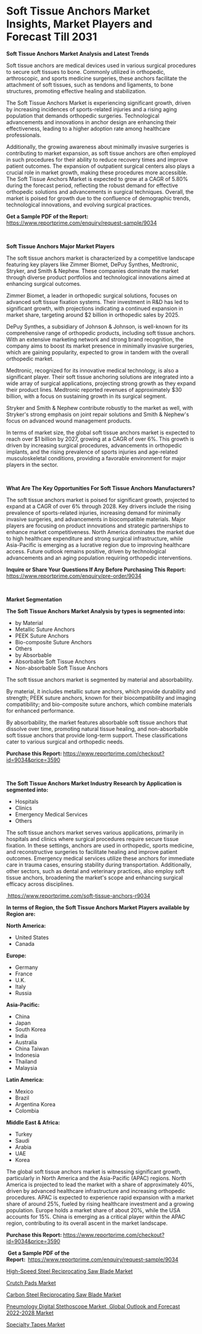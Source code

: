 <p><h1>Soft Tissue Anchors Market Insights, Market Players and Forecast Till 2031</h1></p><p><strong>Soft Tissue Anchors Market Analysis and Latest Trends</strong></p>
<p><p>Soft tissue anchors are medical devices used in various surgical procedures to secure soft tissues to bone. Commonly utilized in orthopedic, arthroscopic, and sports medicine surgeries, these anchors facilitate the attachment of soft tissues, such as tendons and ligaments, to bone structures, promoting effective healing and stabilization.</p><p>The Soft Tissue Anchors Market is experiencing significant growth, driven by increasing incidences of sports-related injuries and a rising aging population that demands orthopedic surgeries. Technological advancements and innovations in anchor design are enhancing their effectiveness, leading to a higher adoption rate among healthcare professionals.</p><p>Additionally, the growing awareness about minimally invasive surgeries is contributing to market expansion, as soft tissue anchors are often employed in such procedures for their ability to reduce recovery times and improve patient outcomes. The expansion of outpatient surgical centers also plays a crucial role in market growth, making these procedures more accessible. The Soft Tissue Anchors Market is expected to grow at a CAGR of 5.80% during the forecast period, reflecting the robust demand for effective orthopedic solutions and advancements in surgical techniques. Overall, the market is poised for growth due to the confluence of demographic trends, technological innovations, and evolving surgical practices.</p></p>
<p><strong>Get a Sample PDF of the Report:&nbsp;</strong> <a href="https://www.reportprime.com/enquiry/request-sample/9034">https://www.reportprime.com/enquiry/request-sample/9034</a></p>
<p>&nbsp;</p>
<p><strong>Soft Tissue Anchors Major Market Players</strong></p>
<p><p>The soft tissue anchors market is characterized by a competitive landscape featuring key players like Zimmer Biomet, DePuy Synthes, Medtronic, Stryker, and Smith & Nephew. These companies dominate the market through diverse product portfolios and technological innovations aimed at enhancing surgical outcomes.</p><p>Zimmer Biomet, a leader in orthopedic surgical solutions, focuses on advanced soft tissue fixation systems. Their investment in R&D has led to significant growth, with projections indicating a continued expansion in market share, targeting around $2 billion in orthopedic sales by 2025.</p><p>DePuy Synthes, a subsidiary of Johnson & Johnson, is well-known for its comprehensive range of orthopedic products, including soft tissue anchors. With an extensive marketing network and strong brand recognition, the company aims to boost its market presence in minimally invasive surgeries, which are gaining popularity, expected to grow in tandem with the overall orthopedic market.</p><p>Medtronic, recognized for its innovative medical technology, is also a significant player. Their soft tissue anchoring solutions are integrated into a wide array of surgical applications, projecting strong growth as they expand their product lines. Medtronic reported revenues of approximately $30 billion, with a focus on sustaining growth in its surgical segment.</p><p>Stryker and Smith & Nephew contribute robustly to the market as well, with Stryker's strong emphasis on joint repair solutions and Smith & Nephew's focus on advanced wound management products.</p><p>In terms of market size, the global soft tissue anchors market is expected to reach over $1 billion by 2027, growing at a CAGR of over 6%. This growth is driven by increasing surgical procedures, advancements in orthopedic implants, and the rising prevalence of sports injuries and age-related musculoskeletal conditions, providing a favorable environment for major players in the sector.</p></p>
<p>&nbsp;</p>
<p><strong>What Are The Key Opportunities For Soft Tissue Anchors Manufacturers?</strong></p>
<p><p>The soft tissue anchors market is poised for significant growth, projected to expand at a CAGR of over 6% through 2028. Key drivers include the rising prevalence of sports-related injuries, increasing demand for minimally invasive surgeries, and advancements in biocompatible materials. Major players are focusing on product innovations and strategic partnerships to enhance market competitiveness. North America dominates the market due to high healthcare expenditure and strong surgical infrastructure, while Asia-Pacific is emerging as a lucrative region due to improving healthcare access. Future outlook remains positive, driven by technological advancements and an aging population requiring orthopedic interventions.</p></p>
<p><strong>Inquire or Share Your Questions If Any Before Purchasing This Report:</strong> <a href="https://www.reportprime.com/enquiry/pre-order/9034">https://www.reportprime.com/enquiry/pre-order/9034</a></p>
<p>&nbsp;</p>
<p><strong>Market Segmentation</strong></p>
<p><strong>The Soft Tissue Anchors Market Analysis by types is segmented into:</strong></p>
<p><ul><li>by Material</li><li>Metallic Suture Anchors</li><li>PEEK Suture Anchors</li><li>Bio-composite Suture Anchors</li><li>Others</li><li>by Absorbable</li><li>Absorbable Soft Tissue Anchors</li><li>Non-absorbable Soft Tissue Anchors</li></ul></p>
<p><p>The soft tissue anchors market is segmented by material and absorbability. </p><p>By material, it includes metallic suture anchors, which provide durability and strength; PEEK suture anchors, known for their biocompatibility and imaging compatibility; and bio-composite suture anchors, which combine materials for enhanced performance. </p><p>By absorbability, the market features absorbable soft tissue anchors that dissolve over time, promoting natural tissue healing, and non-absorbable soft tissue anchors that provide long-term support. These classifications cater to various surgical and orthopedic needs.</p></p>
<p><strong>Purchase this Report:&nbsp;</strong><a href="https://www.reportprime.com/checkout?id=9034&price=3590">https://www.reportprime.com/checkout?id=9034&price=3590</a></p>
<p>&nbsp;</p>
<p><strong>The Soft Tissue Anchors Market Industry Research by Application is segmented into:</strong></p>
<p><ul><li>Hospitals</li><li>Clinics</li><li>Emergency Medical Services</li><li>Others</li></ul></p>
<p><p>The soft tissue anchors market serves various applications, primarily in hospitals and clinics where surgical procedures require secure tissue fixation. In these settings, anchors are used in orthopedic, sports medicine, and reconstructive surgeries to facilitate healing and improve patient outcomes. Emergency medical services utilize these anchors for immediate care in trauma cases, ensuring stability during transportation. Additionally, other sectors, such as dental and veterinary practices, also employ soft tissue anchors, broadening the market's scope and enhancing surgical efficacy across disciplines.</p></p>
<p><a href="https://www.reportprime.com/soft-tissue-anchors-r9034">&nbsp;https://www.reportprime.com/soft-tissue-anchors-r9034</a></p>
<p><strong>In terms of Region, the Soft Tissue Anchors Market Players available by Region are:</strong></p>
<p>
    <p> <strong> North America: </strong>
        <ul>
            <li>United States</li>
            <li>Canada</li>
        </ul>
        </p> 
    <p> <strong> Europe: </strong>
        <ul>
            <li>Germany</li>
            <li>France</li>
            <li>U.K.</li>
            <li>Italy</li>
            <li>Russia</li>
        </ul>
        </p> 
    <p> <strong> Asia-Pacific: </strong>
        <ul>
            <li>China</li>
            <li>Japan</li>
            <li>South Korea</li>
            <li>India</li>
            <li>Australia</li>
            <li>China Taiwan</li>
            <li>Indonesia</li>
            <li>Thailand</li>
            <li>Malaysia</li>
        </ul>
        </p> 
    <p> <strong> Latin America: </strong>
        <ul>
            <li>Mexico</li>
            <li>Brazil</li>
            <li>Argentina Korea</li>
            <li>Colombia</li>
        </ul>
        </p> 
    <p> <strong> Middle East & Africa: </strong>
        <ul>
            <li>Turkey</li>
            <li>Saudi</li>
            <li>Arabia</li>
            <li>UAE</li>
            <li>Korea</li>
        </ul>
    </p>
    </p>
<p><p>The global soft tissue anchors market is witnessing significant growth, particularly in North America and the Asia-Pacific (APAC) regions. North America is projected to lead the market with a share of approximately 40%, driven by advanced healthcare infrastructure and increasing orthopedic procedures. APAC is expected to experience rapid expansion with a market share of around 25%, fueled by rising healthcare investment and a growing population. Europe holds a market share of about 20%, while the USA accounts for 15%. China is emerging as a critical player within the APAC region, contributing to its overall ascent in the market landscape.</p></p>
<p><strong>Purchase this Report: </strong><a href="https://www.reportprime.com/checkout?id=9034&price=3590">https://www.reportprime.com/checkout?id=9034&price=3590</a></p>
<p>&nbsp;<strong>Get a Sample PDF of the Report:&nbsp;&nbsp;</strong><a href="https://www.reportprime.com/enquiry/request-sample/9034">https://www.reportprime.com/enquiry/request-sample/9034</a></p>
<p><strong></strong></p>
<p><p><a href="https://issuu.com/reportprime-2/docs/high-speed-steel-reciprocating-saw-_8a6afe9ee8df79">High-Speed Steel Reciprocating Saw Blade Market</a></p><p><a href="https://github.com/SamiaChowdhury801/Market-Research-Report-List-1/blob/main/crutch-pads-market.md">Crutch Pads Market</a></p><p><a href="https://issuu.com/reportprime-2/docs/carbon-steel-reciprocating-saw-blad_a459fe323e5698">Carbon Steel Reciprocating Saw Blade Market</a></p><p><a href="https://medium.com/@bradleyills65767/the-comprehensive-pneumology-digital-stethoscope-market-global-outlook-and-forecast-2022-2028-399e27a7c08d">Pneumology Digital Stethoscope Market, Global Outlook and Forecast 2022-2028 Market</a></p><p><a href="https://www.linkedin.com/pulse/navigating-global-specialty-tapes-market-from-trends-strategy-xefgf?trackingId=pCvM%2BsxHQpuumv%2BjdVkS9w%3D%3D">Specialty Tapes Market</a></p></p>